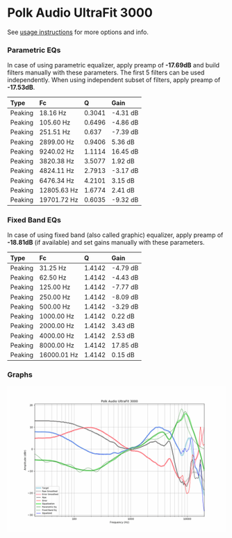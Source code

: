 # Polk Audio UltraFit 3000
See [usage instructions](https://github.com/jaakkopasanen/AutoEq#usage) for more options and info.

### Parametric EQs
In case of using parametric equalizer, apply preamp of **-17.69dB** and build filters manually
with these parameters. The first 5 filters can be used independently.
When using independent subset of filters, apply preamp of **-17.53dB**.

| Type    | Fc          |      Q | Gain     |
|:--------|:------------|:-------|:---------|
| Peaking | 18.16 Hz    | 0.3041 | -4.31 dB |
| Peaking | 105.60 Hz   | 0.6496 | -4.86 dB |
| Peaking | 251.51 Hz   | 0.637  | -7.39 dB |
| Peaking | 2899.00 Hz  | 0.9406 | 5.36 dB  |
| Peaking | 9240.02 Hz  | 1.1114 | 16.45 dB |
| Peaking | 3820.38 Hz  | 3.5077 | 1.92 dB  |
| Peaking | 4824.11 Hz  | 2.7913 | -3.17 dB |
| Peaking | 6476.34 Hz  | 4.2101 | 3.15 dB  |
| Peaking | 12805.63 Hz | 1.6774 | 2.41 dB  |
| Peaking | 19701.72 Hz | 0.6035 | -9.32 dB |

### Fixed Band EQs
In case of using fixed band (also called graphic) equalizer, apply preamp of **-18.81dB**
(if available) and set gains manually with these parameters.

| Type    | Fc          |      Q | Gain     |
|:--------|:------------|:-------|:---------|
| Peaking | 31.25 Hz    | 1.4142 | -4.79 dB |
| Peaking | 62.50 Hz    | 1.4142 | -4.43 dB |
| Peaking | 125.00 Hz   | 1.4142 | -7.77 dB |
| Peaking | 250.00 Hz   | 1.4142 | -8.09 dB |
| Peaking | 500.00 Hz   | 1.4142 | -3.29 dB |
| Peaking | 1000.00 Hz  | 1.4142 | 0.22 dB  |
| Peaking | 2000.00 Hz  | 1.4142 | 3.43 dB  |
| Peaking | 4000.00 Hz  | 1.4142 | 2.53 dB  |
| Peaking | 8000.00 Hz  | 1.4142 | 17.85 dB |
| Peaking | 16000.01 Hz | 1.4142 | 0.15 dB  |

### Graphs
![](./Polk%20Audio%20UltraFit%203000.png)